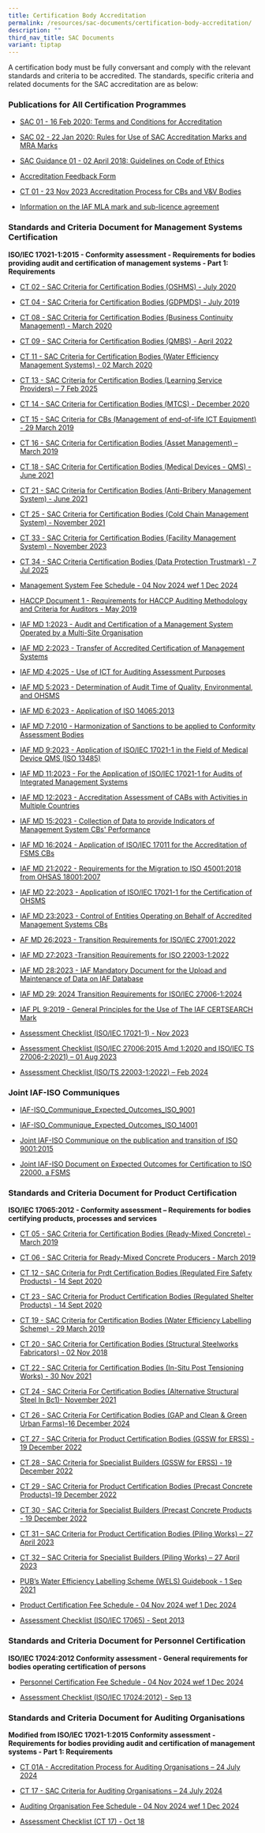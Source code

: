 ```yaml
---
title: Certification Body Accreditation
permalink: /resources/sac-documents/certification-body-accreditation/
description: ""
third_nav_title: SAC Documents
variant: tiptap
---
```

<p>A certification body must be fully conversant and comply with the relevant
standards and criteria to be accredited. The standards, specific criteria
and related documents for the SAC accreditation are as below:</p>
<h3>Publications for All Certification Programmes</h3>
<ul data-tight="true" class="tight">
<li>
<p><a href="/files/Documents/Laboratory%20Accreditation/SAC-01-16Feb2020.pdf" rel="noopener noreferrer nofollow" target="_blank">SAC 01 - 16 Feb 2020: Terms and Conditions for Accreditation</a>
</p>
</li>
<li>
<p><a href="/files/Documents/Laboratory%20Accreditation/SAC-02-22-Jan-20.pdf" rel="noopener noreferrer nofollow" target="_blank">SAC 02 - 22 Jan 2020: Rules for Use of SAC Accreditation Marks and MRA Marks</a>
</p>
</li>
<li>
<p><a href="/files/Documents/SAC-Guidance-01-Guidelines-on-Code-of-Ethics-(02-April-2018).pdf" rel="noopener noreferrer nofollow" target="_blank">SAC Guidance 01 - 02 April 2018: Guidelines on Code of Ethics</a>
</p>
</li>
<li>
<p><a href="/files/Documents/SACFM10-AC-feedback-form-15-Jul-19.doc" rel="noopener noreferrer nofollow" target="_blank">Accreditation Feedback Form</a>
</p>
</li>
<li>
<p><a href="/files/Documents/validation-and-verification-bodies/ct_01_23Nov2023.pdf" rel="noopener noreferrer nofollow" target="_blank">CT 01 - 23 Nov 2023 Accreditation Process for CBs and V&amp;V Bodies</a>
</p>
</li>
<li>
<p><a href="/files/Documents/iaf_ml2_2023_mla_mark.pdf" rel="noopener noreferrer nofollow" target="_blank">Information on the IAF MLA mark and sub-licence agreement</a>
</p>
</li>
</ul>
<h3>Standards and Criteria Document for Management Systems Certification</h3>
<p><strong>ISO/IEC 17021-1:2015 - Conformity assessment - Requirements for bodies providing audit and certification of management systems - Part 1: Requirements</strong>
</p>
<ul>
<li>
<p><a href="/files/Documents/Management%20system%20and%20products%20certification/CT-02-15-Jul-2020-SAC-Criteria-for-OHSMS.pdf" rel="noopener noreferrer nofollow" target="_blank">CT 02 - SAC Criteria for Certification Bodies (OSHMS) - July 2020</a>
</p>
</li>
<li>
<p><a href="/files/Documents/Management%20system%20and%20products%20certification/CT-04-(17-July-2019).pdf" rel="noopener noreferrer nofollow" target="_blank">CT 04 - SAC Criteria for Certification Bodies (GDPMDS) - July 2019</a>
</p>
</li>
<li>
<p><a href="/files/Documents/Management%20system%20and%20products%20certification/CT-08-02-March-2020-(BCM).pdf" rel="noopener noreferrer nofollow" target="_blank">CT 08 - SAC Criteria for Certification Bodies (Business Continuity Management) - March 2020</a>
</p>
</li>
<li>
<p><a href="/files/Documents/ct-09-07april2022.pdf" rel="noopener noreferrer nofollow" target="_blank">CT 09 - SAC Criteria for Certification Bodies (QMBS) - April 2022</a>
</p>
</li>
<li>
<p><a href="/files/Documents/Management%20system%20and%20products%20certification/CT-11-02-March-2020-(WEMS).pdf" rel="noopener noreferrer nofollow" target="_blank">CT 11 - SAC Criteria for Certification Bodies (Water Efficiency Management Systems) - 02 March 2020</a>
</p>
</li>
<li>
<p><a href="https://go.gov.sg/ct13-7feb2025-rev" rel="noopener nofollow" target="_blank">CT 13 - SAC Criteria for Certification Bodies (Learning Service Providers) – 7 Feb 2025</a>
</p>
</li>
<li>
<p><a href="/files/Documents/ct%2014%20(mtcs),%2021%20dec%202020.pdf" rel="noopener noreferrer nofollow" target="_blank">CT 14 - SAC Criteria for Certification Bodies (MTCS) - December 2020</a>
</p>
</li>
<li>
<p><a href="/files/Documents/Management%20system%20and%20products%20certification/CT-15-(29-March-2019).pdf" rel="noopener noreferrer nofollow" target="_blank">CT 15 - SAC Criteria for CBs (Management of end-of-life ICT Equipment) - 29 March 2019</a>
</p>
</li>
<li>
<p><a href="https://go.gov.sg/ct16-29march2019" rel="noopener noreferrer nofollow" target="_blank">CT 16 - SAC Criteria for Certification Bodies (Asset Management) – March 2019</a>
</p>
</li>
<li>
<p><a href="https://go.gov.sg/ct18-01june2021" rel="noopener noreferrer nofollow" target="_blank">CT 18 - SAC Criteria for Certification Bodies (Medical Devices - QMS) - June 2021</a>
</p>
</li>
<li>
<p><a href="/files/Documents/ct-21-01-june-2021.pdf" rel="noopener noreferrer nofollow" target="_blank">CT 21 - SAC Criteria for Certification Bodies (Anti-Bribery Management System) - June 2021</a>
</p>
</li>
<li>
<p><a href="/files/Documents/ct-25-16-nov-2021.pdf" rel="noopener noreferrer nofollow" target="_blank">CT 25 - SAC Criteria for Certification Bodies (Cold Chain Management System) - November 2021</a>
</p>
</li>
<li>
<p><a href="/files/Documents/Management%20system%20and%20products%20certification/CT_33_23_Nov_2023.pdf" rel="noopener noreferrer nofollow" target="_blank">CT 33 - SAC Criteria for Certification Bodies (Facility Management System) - November 2023</a>
</p>
</li>
<li>
<p><a href="ct_34_7_jul_2025" rel="noopener nofollow" target="_blank">CT 34 - SAC Criteria Certification Bodies (Data Protection Trustmark) - 7 Jul 2025</a>
</p>
</li>
<li>
<p><a href="https://go.gov.sg/ms-fees-schedule-04nov2024" rel="noopener nofollow" target="_blank">Management System Fee Schedule - 04 Nov 2024 wef 1 Dec 2024</a>
</p>
</li>
<li>
<p><a href="/files/Documents/Management%20system%20and%20products%20certification/SAC-HACCP-Doc-1_28-May-2019.pdf" rel="noopener noreferrer nofollow" target="_blank">HACCP Document 1 - Requirements for HACCP Auditing Methodology and Criteria for Auditors - May 2019</a>
</p>
</li>
<li>
<p><a href="https://go.gov.sg/iaf-md1-issue3-181020231" rel="noopener noreferrer nofollow" target="_blank">IAF MD 1:2023 - Audit and Certification of a Management System Operated by a Multi-Site Organisation</a>
</p>
</li>
<li>
<p><a href="/files/Documents/iaf-md-2-issue2-version2-2023.pdf" rel="noopener noreferrer nofollow" target="_blank">IAF MD 2:2023 - Transfer of Accredited Certification of Management Systems</a>
</p>
</li>
<li>
<p><a href="https://go.gov.sg/iaf-md4-issue3-2025-ict" rel="noopener nofollow" target="_blank">IAF MD 4:2025 - Use of ICT for Auditing Assessment Purposes</a>
</p>
</li>
<li>
<p><a href="/files/iaf-md-5-issue4-version3-2023.pdf" rel="noopener noreferrer nofollow" target="_blank">IAF MD 5:2023 - Determination of Audit Time of Quality, Environmental, and OHSMS</a>
</p>
</li>
<li>
<p><a href="/files/iaf-md-6-issue2-version2-2023.pdf" rel="noopener noreferrer nofollow" target="_blank">IAF MD 6:2023 - Application of ISO 14065:2013</a>
</p>
</li>
<li>
<p><a href="/files/Documents/Management%20system%20and%20products%20certification/IAF-MD7-2010.pdf" rel="noopener noreferrer nofollow" target="_blank">IAF MD 7:2010 - Harmonization of Sanctions to be applied to Conformity Assessment Bodies</a>
</p>
</li>
<li>
<p><a href="https://go.gov.sg/iaf-md9-issue5-20112023" rel="noopener noreferrer nofollow" target="_blank">IAF MD 9:2023 - Application of ISO/IEC 17021-1 in the Field of Medical Device QMS (ISO 13485)</a>
</p>
</li>
<li>
<p><a href="https://go.gov.sg/iaf-md-11-issue3-2023" rel="noopener noreferrer nofollow" target="_blank">IAF MD 11:2023 - For the Application of ISO/IEC 17021-1 for Audits of Integrated Management Systems</a>
</p>
</li>
<li>
<p><a href="/files/iaf-md-12-issue2-version2-2023.pdf" rel="noopener noreferrer nofollow" target="_blank">IAF MD 12:2023 - Accreditation Assessment of CABs with Activities in Multiple Countries</a>
</p>
</li>
<li>
<p><a href="/files/iaf-md-15-issue1-version2-2023.pdf" rel="noopener noreferrer nofollow" target="_blank">IAF MD 15:2023 - Collection of Data to provide Indicators of Management System CBs' Performance</a>
</p>
</li>
<li>
<p><a href="https://go.gov.sg/iaf-md16-issue-2-21052024" rel="noopener noreferrer nofollow" target="_blank">IAF MD 16:2024 - Application of ISO/IEC 17011 for the Accreditation of FSMS CBs</a>
</p>
</li>
<li>
<p><a href="/files/Documents/Management%20system%20and%20products%20certification/IAF_MD21_Migration_to_ISO_45001_2018_Pub_Version_3_01022022.pdf" rel="noopener noreferrer nofollow" target="_blank">IAF MD 21:2022 - Requirements for the Migration to ISO 45001:2018 from OHSAS 18001:2007</a>
</p>
</li>
<li>
<p><a href="/files/iaf-md-22-issue2-version2-2023.pdf" rel="noopener noreferrer nofollow" target="_blank">IAF MD 22:2023 - Application of ISO/IEC 17021-1 for the Certification of OHSMS</a>
</p>
</li>
<li>
<p><a href="/files/Documents/Management%20system%20and%20products%20certification/iaf_md_23_2023_issue_2.pdf" rel="noopener noreferrer nofollow" target="_blank">IAF MD 23:2023 - Control of Entities Operating on Behalf of Accredited Management Systems CBs</a>
</p>
</li>
<li>
<p><a href="/files/Documents/iaf_md26_issue_2_15012023.pdf" rel="noopener noreferrer nofollow" target="_blank">AF MD 26:2023 - Transition Requirements for ISO/IEC 27001:2022</a>
</p>
</li>
<li>
<p><a href="https://go.gov.sg/iaf-md-27-22003-1-transition-2023" rel="noopener noreferrer nofollow" target="_blank">IAF MD 27:2023 -Transition Requirements for ISO 22003-1:2022</a>
</p>
</li>
<li>
<p><a href="/files/Documents/Certification/iaf_md28_issue1_26022022.pdf" rel="noopener noreferrer nofollow" target="_blank">IAF MD 28:2023 - IAF Mandatory Document for the Upload and Maintenance of Data on IAF Database</a>
</p>
</li>
<li>
<p><a href="https://go.gov.sg/iaf-md-29-27006-1-transition-21052024" rel="noopener noreferrer nofollow" target="_blank">IAF MD 29: 2024 Transition Requirements for ISO/IEC 27006-1:2024</a>
</p>
</li>
<li>
<p><a href="/files/iaf-pl-9-issue1-version2-023.pdf" rel="noopener noreferrer nofollow" target="_blank">IAF PL 9:2019 - General Principles for the Use of The IAF CERTSEARCH Mark</a>
</p>
</li>
<li>
<p><a href="https://go.gov.sg/ctfm02ms-assessment-checklist-iso17021-1" rel="noopener noreferrer nofollow" target="_blank">Assessment Checklist (ISO/IEC 17021-1) - Nov 2023</a>
</p>
</li>
<li>
<p><a href="https://go.gov.sg/sac-ctfm02-isms-assessment-checklist-isoiec27006" rel="noopener noreferrer nofollow" target="_blank">Assessment Checklist (ISO/IEC 27006:2015 Amd 1:2020 and ISO/IEC TS 27006-2:2021) – 01 Aug 2023</a>
</p>
</li>
<li>
<p><a href="https://go.gov.sg/ctfm02-fsms-checklist-iso-22003-1-2022" rel="noopener noreferrer nofollow" target="_blank">Assessment Checklist (ISO/TS 22003-1:2022) – Feb 2024</a>
</p>
</li>
</ul>
<h3>Joint IAF-ISO Communiques</h3>
<ul data-tight="true" class="tight">
<li>
<p><a href="/files/Documents/Management%20system%20and%20products%20certification/IAF-ISO_Communique_Expected_Outcomes_ISO_9001.pdf" rel="noopener noreferrer nofollow" target="_blank">IAF-ISO_Communique_Expected_Outcomes_ISO_9001</a>
</p>
</li>
<li>
<p><a href="/files/Documents/Management%20system%20and%20products%20certification/IAF-ISO_Communique_Expected_Outcomes_ISO_14001.pdf" rel="noopener noreferrer nofollow" target="_blank">IAF-ISO_Communique_Expected_Outcomes_ISO_14001</a>
</p>
</li>
<li>
<p><a href="/files/Documents/Management%20system%20and%20products%20certification/Joint-IAF-ISO-Communique-on-the-publication-and-transition-08Oct%202015.pdf" rel="noopener noreferrer nofollow" target="_blank">Joint IAF-ISO Communique on the publication and transition of ISO 9001:2015</a>
</p>
</li>
<li>
<p><a href="/files/Documents/Management%20system%20and%20products%20certification/joint-iaf-iso-expected-outcomes-for-certification-to-iso-22000.pdf" rel="noopener noreferrer nofollow" target="_blank">Joint IAF-ISO Document on Expected Outcomes for Certification to ISO 22000, a FSMS</a>
</p>
</li>
</ul>
<h3>Standards and Criteria Document for Product Certification</h3>
<p><strong>ISO/IEC 17065:2012 - Conformity assessment – Requirements for bodies certifying products, processes and services</strong>
</p>
<ul data-tight="true" class="tight">
<li>
<p><a href="/files/Documents/Management%20system%20and%20products%20certification/CT-05-(29-March-2019).pdf" rel="noopener noreferrer nofollow" target="_blank">CT 05 - SAC Criteria for Certification Bodies (Ready-Mixed Concrete) - March 2019</a>
</p>
</li>
<li>
<p><a href="/files/Documents/Management%20system%20and%20products%20certification/CT-06-(29-March-2019).pdf" rel="noopener noreferrer nofollow" target="_blank">CT 06 - SAC Criteria for Ready-Mixed Concrete Producers - March 2019</a>
</p>
</li>
<li>
<p><a href="/files/Documents/Management%20system%20and%20products%20certification/CT-12-14-September-2020.pdf" rel="noopener noreferrer nofollow" target="_blank">CT 12 - SAC Criteria for Prdt Certification Bodies (Regulated Fire Safety Products) - 14 Sept 2020</a>
</p>
</li>
<li>
<p><a href="/files/Documents/Management%20system%20and%20products%20certification/CT-23-14-September-2020.pdf" rel="noopener noreferrer nofollow" target="_blank">CT 23 - SAC Criteria for Product Certification Bodies (Regulated Shelter Products) - 14 Sept 2020</a>
</p>
</li>
<li>
<p><a href="/files/Documents/Management%20system%20and%20products%20certification/CT-19-(29-March-2019).pdf" rel="noopener noreferrer nofollow" target="_blank">CT 19 - SAC Criteria for Certification Bodies (Water Efficiency Labelling Scheme) - 29 March 2019</a>
</p>
</li>
<li>
<p><a href="/files/Documents/Management%20system%20and%20products%20certification/CT-20-(2-Nov-18).pdf" rel="noopener noreferrer nofollow" target="_blank">CT 20 - SAC Criteria for Certification Bodies (Structural Steelworks Fabricators) - 02 Nov 2018</a>
</p>
</li>
<li>
<p><a href="/files/Documents/Management%20system%20and%20products%20certification/CT-22-30Nov2021-In-Situ-Post-Tensioning-Works.pdf" rel="noopener noreferrer nofollow" target="_blank">CT 22 - SAC Criteria for Certification Bodies (In-Situ Post Tensioning Works) - 30 Nov 2021</a>
</p>
</li>
<li>
<p><a href="/files/Documents/Management%20system%20and%20products%20certification/CT-24-30-Nov-2021.pdf" rel="noopener noreferrer nofollow" target="_blank">CT 24 - SAC Criteria For Certification Bodies (Alternative Structural Steel In Bc1)- November 2021</a>
</p>
</li>
<li>
<p><a href="https://go.gov.sg/ct26-16dec2024" rel="noopener nofollow" target="_blank">CT 26 - SAC Criteria For Certification Bodies (GAP and Clean &amp; Green Urban Farms)-16 December 2024</a>
</p>
</li>
<li>
<p><a href="/files/Documents/Management%20system%20and%20products%20certification/ct-27-19dec2022.pdf" rel="noopener noreferrer nofollow" target="_blank">CT 27 - SAC Criteria for Product Certification Bodies (GSSW for ERSS) - 19 December 2022</a>
</p>
</li>
<li>
<p><a href="/files/Documents/ct-28-19dec2022.pdf" rel="noopener noreferrer nofollow" target="_blank">CT 28 - SAC Criteria for Specialist Builders (GSSW for ERSS) - 19 December 2022</a>
</p>
</li>
<li>
<p><a href="/files/Documents/Certification/ct29_19dec2022.pdf" rel="noopener noreferrer nofollow" target="_blank">CT 29 - SAC Criteria for Product Certification Bodies (Precast Concrete Products)-19 December 2022</a>
</p>
</li>
<li>
<p><a href="/files/Documents/Management%20system%20and%20products%20certification/ct-30-19dec2022.pdf" rel="noopener noreferrer nofollow" target="_blank">CT 30 - SAC Criteria for Specialist Builders (Precast Concrete Products - 19 December 2022</a>
</p>
</li>
<li>
<p><a href="/files/ct_31-%2027apr2023.pdf" rel="noopener noreferrer nofollow" target="_blank">CT 31 – SAC Criteria for Product Certification Bodies (Piling Works) – 27 April 2023</a>
</p>
</li>
<li>
<p><a href="/files/ct_32-27apr2023.pdf" rel="noopener noreferrer nofollow" target="_blank">CT 32 – SAC Criteria for Specialist Builders (Piling Works) – 27 April 2023</a>
</p>
</li>
<li>
<p><a href="/files/Documents/Management%20system%20and%20products%20certification/WELS-Guidebook-2021.pdf" rel="noopener noreferrer nofollow" target="_blank">PUB’s Water Efficiency Labelling Scheme (WELS) Guidebook - 1 Sep 2021</a>
</p>
</li>
<li>
<p><a href="https://go.gov.sg/pd-fees-schedule-04nov2024" rel="noopener nofollow" target="_blank">Product Certification Fee Schedule - 04 Nov 2024 wef 1 Dec 2024</a>
</p>
</li>
<li>
<p><a href="/files/Documents/Management%20system%20and%20products%20certification/17065-checklist-Sep-13.docx" rel="noopener noreferrer nofollow" target="_blank">Assessment Checklist (ISO/IEC 17065) - Sept 2013</a>
</p>
</li>
</ul>
<h3>Standards and Criteria Document for Personnel Certification</h3>
<p><strong>ISO/IEC 17024:2012 Conformity assessment - General requirements for bodies operating certification of persons</strong>
</p>
<ul data-tight="true" class="tight">
<li>
<p><a href="https://go.gov.sg/pc-fees-schedule-04nov2024" rel="noopener nofollow" target="_blank">Personnel Certification Fee Schedule - 04 Nov 2024 wef 1 Dec 2024</a>
</p>
</li>
<li>
<p><a href="/files/Documents/Management%20system%20and%20products%20certification/17024-checklist-Sep-13.docx" rel="noopener noreferrer nofollow" target="_blank">Assessment Checklist (ISO/IEC 17024:2012) - Sep 13</a>
</p>
</li>
</ul>
<h3>Standards and Criteria Document for Auditing Organisations</h3>
<p><strong>Modified from ISO/IEC 17021-1:2015 Conformity assessment - Requirements for bodies providing audit and certification of management systems - Part 1: Requirements</strong>
</p>
<ul data-tight="true" class="tight">
<li>
<p><a href="/files/Documents/Management system and products certification/CT_01A_24_July_2024__AO__v2.pdf" rel="noopener nofollow" target="_blank">CT 01A - Accreditation Process for Auditing Organisations – 24 July 2024</a>
</p>
</li>
<li>
<p><a href="https://go.gov.sg/ct-17-24july2024" rel="noopener noreferrer nofollow" target="_blank">CT 17 - SAC Criteria for Auditing Organisations – 24 July 2024</a>
</p>
</li>
<li>
<p><a href="https://go.gov.sg/ao-fees-schedule-04nov2024" rel="noopener nofollow" target="_blank">Auditing Organisation Fee Schedule - 04 Nov 2024 wef 1 Dec 2024</a>
</p>
</li>
<li>
<p><a href="/files/Documents/Management%20system%20and%20products%20certification/Assessment-Checklist-(CT-17)-01-October-2018.docx" rel="noopener noreferrer nofollow" target="_blank">Assessment Checklist (CT 17) - Oct 18</a>
</p>
</li>
</ul>
<p></p>